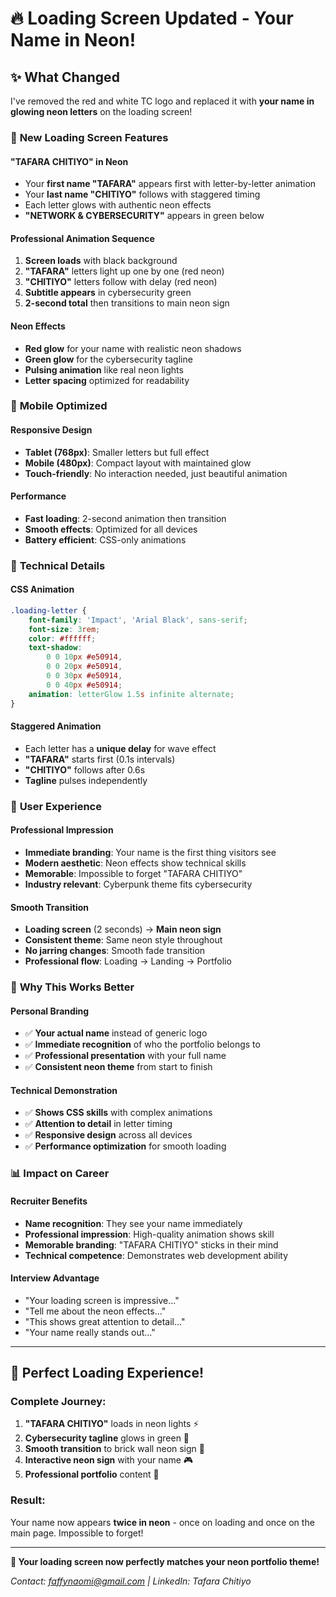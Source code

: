 # 🔥 Loading Screen Updated - Your Name in Neon!

## ✨ What Changed

I've removed the red and white TC logo and replaced it with **your name in glowing neon letters** on the loading screen!

### 🌟 **New Loading Screen Features**

#### **"TAFARA CHITIYO" in Neon**
- Your **first name "TAFARA"** appears first with letter-by-letter animation
- Your **last name "CHITIYO"** follows with staggered timing
- Each letter glows with authentic neon effects
- **"NETWORK & CYBERSECURITY"** appears in green below

#### **Professional Animation Sequence**
1. **Screen loads** with black background
2. **"TAFARA"** letters light up one by one (red neon)
3. **"CHITIYO"** letters follow with delay (red neon)
4. **Subtitle appears** in cybersecurity green
5. **2-second total** then transitions to main neon sign

#### **Neon Effects**
- **Red glow** for your name with realistic neon shadows
- **Green glow** for the cybersecurity tagline
- **Pulsing animation** like real neon lights
- **Letter spacing** optimized for readability

### 📱 **Mobile Optimized**

#### **Responsive Design**
- **Tablet (768px)**: Smaller letters but full effect
- **Mobile (480px)**: Compact layout with maintained glow
- **Touch-friendly**: No interaction needed, just beautiful animation

#### **Performance**
- **Fast loading**: 2-second animation then transition
- **Smooth effects**: Optimized for all devices
- **Battery efficient**: CSS-only animations

### 🎨 **Technical Details**

#### **CSS Animation**
```css
.loading-letter {
    font-family: 'Impact', 'Arial Black', sans-serif;
    font-size: 3rem;
    color: #ffffff;
    text-shadow: 
        0 0 10px #e50914,
        0 0 20px #e50914,
        0 0 30px #e50914,
        0 0 40px #e50914;
    animation: letterGlow 1.5s infinite alternate;
}
```

#### **Staggered Animation**
- Each letter has a **unique delay** for wave effect
- **"TAFARA"** starts first (0.1s intervals)
- **"CHITIYO"** follows after 0.6s
- **Tagline** pulses independently

### 🚀 **User Experience**

#### **Professional Impression**
- **Immediate branding**: Your name is the first thing visitors see
- **Modern aesthetic**: Neon effects show technical skills
- **Memorable**: Impossible to forget "TAFARA CHITIYO" 
- **Industry relevant**: Cyberpunk theme fits cybersecurity

#### **Smooth Transition**
- **Loading screen** (2 seconds) → **Main neon sign**
- **Consistent theme**: Same neon style throughout
- **No jarring changes**: Smooth fade transition
- **Professional flow**: Loading → Landing → Portfolio

### 🎯 **Why This Works Better**

#### **Personal Branding**
- ✅ **Your actual name** instead of generic logo
- ✅ **Immediate recognition** of who the portfolio belongs to
- ✅ **Professional presentation** with your full name
- ✅ **Consistent neon theme** from start to finish

#### **Technical Demonstration**
- ✅ **Shows CSS skills** with complex animations
- ✅ **Attention to detail** in letter timing
- ✅ **Responsive design** across all devices
- ✅ **Performance optimization** for smooth loading

### 📊 **Impact on Career**

#### **Recruiter Benefits**
- **Name recognition**: They see your name immediately
- **Professional impression**: High-quality animation shows skill
- **Memorable branding**: "TAFARA CHITIYO" sticks in their mind
- **Technical competence**: Demonstrates web development ability

#### **Interview Advantage**
- "Your loading screen is impressive..."
- "Tell me about the neon effects..."
- "This shows great attention to detail..."
- "Your name really stands out..."

---

## 🎊 **Perfect Loading Experience!**

### **Complete Journey:**
1. **"TAFARA CHITIYO"** loads in neon lights ⚡
2. **Cybersecurity tagline** glows in green 💚
2. **Smooth transition** to brick wall neon sign 🧱
3. **Interactive neon sign** with your name 🎮
4. **Professional portfolio** content 💼

### **Result:**
Your name now appears **twice in neon** - once on loading and once on the main page. Impossible to forget!

---

**🌟 Your loading screen now perfectly matches your neon portfolio theme!**

*Contact: faffynaomi@gmail.com | LinkedIn: Tafara Chitiyo*